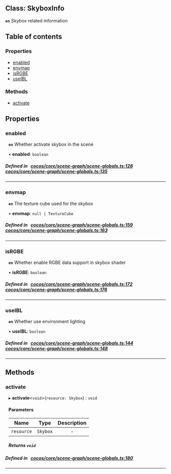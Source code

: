 
## Class: SkyboxInfo







**`en`** Skybox related information


<div class="table-of-content">
<h2>Table of contents</h2>


### Properties

- [ enabled](#enabled)
- [ envmap](#envmap)
- [ isRGBE](#isRGBE)
- [ useIBL](#useIBL)

### Methods

- [ activate](#activate)
</div>

## Properties


### enabled
<div style="margin-left: 10px;">




**`en`** Whether activate skybox in the scene




•  **enabled**:
 ``boolean`` 
</div>

##### Defined in &nbsp;   [cocos/core/scene-graph/scene-globals.ts:128](https://github.com/cocos-creator/engine/blob/c7bf6b8a9/cocos/core/scene-graph/scene-globals.ts#L128)&nbsp;   [cocos/core/scene-graph/scene-globals.ts:135](https://github.com/cocos-creator/engine/blob/c7bf6b8a9/cocos/core/scene-graph/scene-globals.ts#L135)&nbsp;


___


### envmap
<div style="margin-left: 10px;">




**`en`** The texture cube used for the skybox




•  **envmap**:
 ``null | TextureCube`` 
</div>

##### Defined in &nbsp;   [cocos/core/scene-graph/scene-globals.ts:159](https://github.com/cocos-creator/engine/blob/c7bf6b8a9/cocos/core/scene-graph/scene-globals.ts#L159)&nbsp;   [cocos/core/scene-graph/scene-globals.ts:163](https://github.com/cocos-creator/engine/blob/c7bf6b8a9/cocos/core/scene-graph/scene-globals.ts#L163)&nbsp;


___


### isRGBE
<div style="margin-left: 10px;">




**`en`** Whether enable RGBE data support in skybox shader




•  **isRGBE**:
 ``boolean`` 
</div>

##### Defined in &nbsp;   [cocos/core/scene-graph/scene-globals.ts:172](https://github.com/cocos-creator/engine/blob/c7bf6b8a9/cocos/core/scene-graph/scene-globals.ts#L172)&nbsp;   [cocos/core/scene-graph/scene-globals.ts:176](https://github.com/cocos-creator/engine/blob/c7bf6b8a9/cocos/core/scene-graph/scene-globals.ts#L176)&nbsp;


___


### useIBL
<div style="margin-left: 10px;">




**`en`** Whether use environment lighting




•  **useIBL**:
 ``boolean`` 
</div>

##### Defined in &nbsp;   [cocos/core/scene-graph/scene-globals.ts:144](https://github.com/cocos-creator/engine/blob/c7bf6b8a9/cocos/core/scene-graph/scene-globals.ts#L144)&nbsp;   [cocos/core/scene-graph/scene-globals.ts:148](https://github.com/cocos-creator/engine/blob/c7bf6b8a9/cocos/core/scene-graph/scene-globals.ts#L148)&nbsp;


___

<!---->
## Methods

### activate
<div style="margin-left: 10px;">

▸   **activate**<`void`\>(`resource: Skybox`) : `void`




<!---->
<!--    #### Returns `void` -->
<!---->

#### Parameters

| Name | Type | Description |
| :------: | :------: | :------: |
| `resource` | `Skybox` | - |



##### Returns `void`




</div>

##### Defined in &nbsp;   [cocos/core/scene-graph/scene-globals.ts:180](https://github.com/cocos-creator/engine/blob/c7bf6b8a9/cocos/core/scene-graph/scene-globals.ts#L180)&nbsp;
___
<!---->



